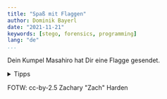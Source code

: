 ```yaml
---
title: "Spaß mit Flaggen"
author: Dominik Bayerl
date: "2021-11-21"
keywords: [stego, forensics, programming]
lang: "de"
...
```


Dein Kumpel Masahiro hat Dir eine Flagge gesendet.

<details>
  <summary>Tipps</summary>
  - I'll try Exif - that's a good trick!
  - Die Gösch zeigt die Richtung.
</details>

FOTW: cc-by-2.5 Zachary "Zach" Harden
